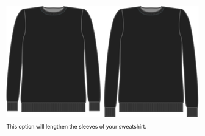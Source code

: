 ![Longitud extra de manga](sleevelengthbonus.svg)

This option will lengthen the sleeves of your sweatshirt.
